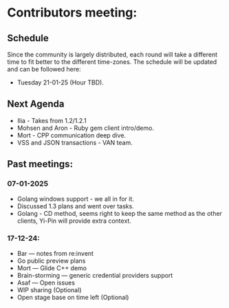 # Contributors meeting:
## Schedule
Since the community is largely distributed, each round will take a different time to fit better to the different time-zones.
The schedule will be updated and can be followed here:
- Tuesday 21-01-25 (Hour TBD).

## Next Agenda
* Ilia - Takes from 1.2/1.2.1 
* Mohsen and Aron - Ruby gem client intro/demo.
* Mort - CPP communication deep dive.
* VSS and JSON transactions - VAN team.

## Past meetings:
### 07-01-2025
- Golang windows support - we all in for it.
- Discussed 1.3 plans and went over tasks.
- Golang - CD method, seems right to keep the same method as the other clients, Yi-Pin will provide extra context.

### 17-12-24:
- Bar — notes from re:invent 
- Go public preview plans
- Mort — Glide C++ demo
- Brain-storming — generic credential providers support
- Asaf — Open issues 
- WIP sharing (Optional)
- Open stage base on time left (Optional)
